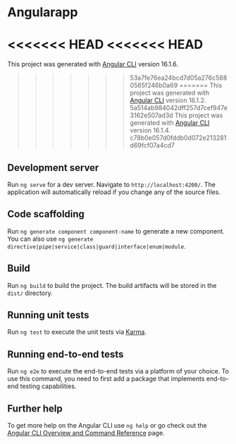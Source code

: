 # Angularapp

<<<<<<< HEAD
<<<<<<< HEAD
=======
This project was generated with [Angular CLI](https://github.com/angular/angular-cli) version 16.1.6.
>>>>>>> 53a7fe76ea24bcd7d05a276c5880565f246b0a69
=======
This project was generated with [Angular CLI](https://github.com/angular/angular-cli) version 16.1.2.
>>>>>>> 5a514ab984042dff257d7cef947e3162e507ad3d
This project was generated with [Angular CLI](https://github.com/angular/angular-cli) version 16.1.4.
>>>>>>> c78b0e057d0fddb0d072e213281d69fcf07a4cd7

## Development server

Run `ng serve` for a dev server. Navigate to `http://localhost:4200/`. The application will automatically reload if you change any of the source files.

## Code scaffolding

Run `ng generate component component-name` to generate a new component. You can also use `ng generate directive|pipe|service|class|guard|interface|enum|module`.

## Build

Run `ng build` to build the project. The build artifacts will be stored in the `dist/` directory.

## Running unit tests

Run `ng test` to execute the unit tests via [Karma](https://karma-runner.github.io).

## Running end-to-end tests

Run `ng e2e` to execute the end-to-end tests via a platform of your choice. To use this command, you need to first add a package that implements end-to-end testing capabilities.

## Further help

To get more help on the Angular CLI use `ng help` or go check out the [Angular CLI Overview and Command Reference](https://angular.io/cli) page.
